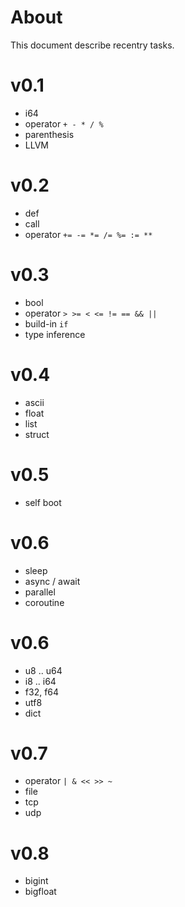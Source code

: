 # About 
This document describe recentry tasks.

# v0.1
- i64
- operator `+ - * / %`
- parenthesis
- LLVM

# v0.2
- def
- call
- operator `+= -= *= /= %= := **`

# v0.3
- bool
- operator `> >= < <= != == && ||`
- build-in `if`
- type inference

# v0.4
- ascii
- float
- list
- struct

# v0.5
- self boot

# v0.6
- sleep
- async / await
- parallel
- coroutine

# v0.6
- u8 .. u64
- i8 .. i64
- f32, f64
- utf8
- dict

# v0.7
- operator `| & << >> ~`
- file
- tcp
- udp

# v0.8
- bigint
- bigfloat
